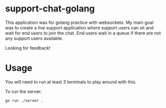 # support-chat-golang
This application was for golang practice with websockets. My main goal was to create a live support application where support users can sit and wait for end users to join the chat. End users wait in a queue if there are not any support users available.

Looking for feedback!

# Usage
You will need to run at least 3 terminals to play around with this.

To run the server:
```
go run ./server .
```